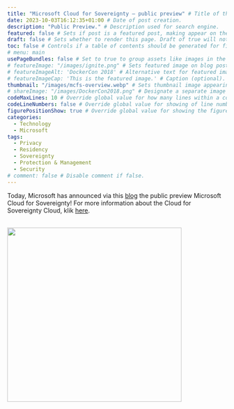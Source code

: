 ```yaml
---
title: "Microsoft Cloud for Sovereignty – public preview" # Title of the blog post.
date: 2023-10-03T16:12:35+01:00 # Date of post creation.
description: "Public Preview." # Description used for search engine.
featured: false # Sets if post is a featured post, making appear on the home page side bar.
draft: false # Sets whether to render this page. Draft of true will not be rendered.
toc: false # Controls if a table of contents should be generated for first-level links automatically.
# menu: main
usePageBundles: false # Set to true to group assets like images in the same folder as this post.
# featureImage: "/images/ignite.png" # Sets featured image on blog post.
# featureImageAlt: 'DockerCon 2018' # Alternative text for featured image.
# featureImageCap: 'This is the featured image.' # Caption (optional).
thumbnail: "/images/mcfs-overview.webp" # Sets thumbnail image appearing inside card on homepage.
# shareImage: "/images/DockerCon2018.png" # Designate a separate image for social media sharing.
codeMaxLines: 10 # Override global value for how many lines within a code block before auto-collapsing.
codeLineNumbers: false # Override global value for showing of line numbers within code block.
figurePositionShow: true # Override global value for showing the figure label.
categories:
  - Technology
  - Microsoft
tags:
  - Privacy
  - Residency
  - Sovereignty
  - Protection & Management
  - Security 
# comment: false # Disable comment if false.
---
```


Today, Microsoft has announced via this <a href="https://azure.microsoft.com/en-us/updates/?query=AKS">blog</a> the public preview Microsoft Cloud for Sovereignty! 
For more information about the Cloud for Sovereignty Cloud, klik <a href="https://www.microsoft.com/en-us/industry/sovereignty/cloud">here</a>.
<br><br>


<img src="/images/mcfs-overview.webp" width="400" height="400">

<br>
<br>

